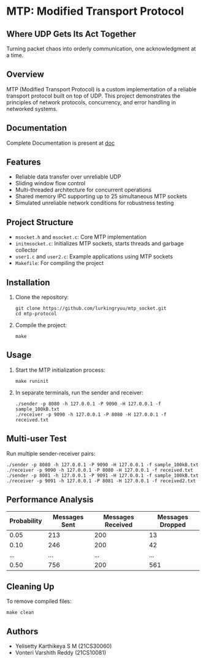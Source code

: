 # MTP: Modified Transport Protocol

## Where UDP Gets Its Act Together
Turning packet chaos into orderly communication, one acknowledgment at a time.

## Overview

MTP (Modified Transport Protocol) is a custom implementation of a reliable transport protocol built on top of UDP. This project demonstrates the principles of network protocols, concurrency, and error handling in networked systems.

## Documentation

Complete Documentation is present at [doc](./documentation.txt) 

## Features

- Reliable data transfer over unreliable UDP
- Sliding window flow control
- Multi-threaded architecture for concurrent operations
- Shared memory IPC supporting up to 25 simultaneous MTP sockets
- Simulated unreliable network conditions for robustness testing

## Project Structure

- `msocket.h` and `msocket.c`: Core MTP implementation
- `initmsocket.c`: Initializes MTP sockets, starts threads and garbage collector
- `user1.c` and `user2.c`: Example applications using MTP sockets
- `Makefile`: For compiling the project

## Installation

1. Clone the repository:
   ```
   git clone https://github.com/lurkingryuu/mtp_socket.git
   cd mtp-protocol
   ```

2. Compile the project:
   ```
   make
   ```

## Usage

1. Start the MTP initialization process:
   ```
   make runinit
   ```

2. In separate terminals, run the sender and receiver:
   ```
   ./sender -p 8080 -h 127.0.0.1 -P 9090 -H 127.0.0.1 -f sample_100kB.txt
   ./receiver -p 9090 -h 127.0.0.1 -P 8080 -H 127.0.0.1 -f received.txt
   ```

## Multi-user Test

Run multiple sender-receiver pairs:

```
./sender -p 8080 -h 127.0.0.1 -P 9090 -H 127.0.0.1 -f sample_100kB.txt
./receiver -p 9090 -h 127.0.0.1 -P 8080 -H 127.0.0.1 -f received.txt
./sender -p 8081 -h 127.0.0.1 -P 9091 -H 127.0.0.1 -f sample_100kB.txt
./receiver -p 9091 -h 127.0.0.1 -P 8081 -H 127.0.0.1 -f received2.txt
```

## Performance Analysis

| Probability | Messages Sent | Messages Received | Messages Dropped |
|-------------|---------------|-------------------|------------------|
| 0.05        | 213           | 200               | 13               |
| 0.10        | 246           | 200               | 42               |
| ...         | ...           | ...               | ...              |
| 0.50        | 756           | 200               | 561              |

## Cleaning Up

To remove compiled files:

```
make clean
```

## Authors

- Yelisetty Karthikeya S M (21CS30060)
- Vonteri Varshith Reddy (21CS10081)

